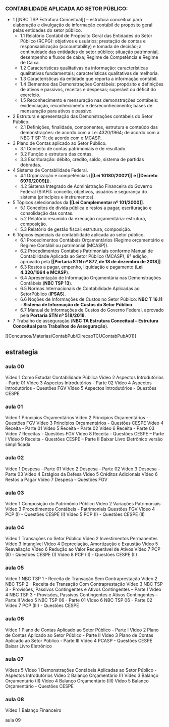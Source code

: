 ### CONTABILIDADE APLICADA AO SETOR PÚBLICO: 
- 1 [[NBC TSP Estrutura Conceitual]] – estrutura conceitual para elaboração e divulgação de informação contábil de propósito geral pelas entidades do setor público. 
	- 1.1 Relatório Contábil de Propósito Geral das Entidades do Setor Público (RCPG): objetivos e usuários; prestação de contas e responsabilização (accountability) e tomada de decisão; a continuidade das entidades do setor público; situação patrimonial, desempenho e fluxos de caixa; Regime de Competência e Regime de Caixa. 
	- 1.2 Características qualitativas da informação: características qualitativas fundamentais; características qualitativas de melhoria. 
	- 1.3 Características da entidade que reporta a informação contábil. 
	- 1.4 Elementos das Demonstrações Contábeis: propósito e definições de ativos e passivos, receitas e despesas; superávit ou déficit do exercício. 
	- 1.5 Reconhecimento e mensuração nas demonstrações contábeis: evidenciação, reconhecimento e desreconhecimento; bases de mensuração para ativos e passivo. 
- 2 Estrutura e apresentação das Demonstrações contábeis do Setor Público. 
	- 2.1 Definições, finalidade, componentes, estrutura e conteúdo das demonstrações: de acordo com a Lei 4320/1964; de acordo com a NBC T SP 11; de acordo com o MCASP. 
- 3 Plano de Contas aplicado ao Setor Público. 
	- 3.1 Conceito de contas patrimoniais e de resultado. 
	- 3.2 Função e estrutura das contas. 
	- 3.3 Escrituração: débito, crédito, saldo, sistema de partidas dobradas. 
- 4 Sistema de Contabilidade Federal. 
	- 4.1 Organização e competências (**[[Lei 10180/20021]] e [[Decreto 6976/2009]]**). 
	- 4.2 Sistema Integrado de Administração Financeira do Governo Federal (SIAFI): conceito, objetivos, usuários e segurança do sistema (princípios e instrumentos). 
- 5 Tópicos selecionados da **[[Lei Complementar nº 101/2000]]**. 
	- 5.1 Conceitos de dívida pública e restos a pagar, escrituração e consolidação das contas. 
	- 5.2 Relatório resumido da execução orçamentária: estrutura, composição. 
	- 5.3 Relatório de gestão fiscal: estrutura, composição. 
- 6 Tópicos especiais da contabilidade aplicada ao setor público. 
	- 6.1 Procedimentos Contábeis Orçamentários (Regime orçamentário e Regime Contábil ou patrimonial (MCASP)). 
	- 6.2 Procedimentos Contábeis Patrimoniais conforme Manual de Contabilidade Aplicada ao Setor Público (MCASP), 8ª edição, aprovado pela **[[Portaria STN nº 877, de 18 de dezembro de 2018]]**. 
	- 6.3 Restos a pagar, empenho, liquidação e pagamento (**Lei 4.320/1964 e MCASP**). 
	- 6.4 Apresentação de Informação Orçamentária nas Demonstrações Contábeis (**NBC TSP 13**). 
	- 6.5 Normas Internacionais de Contabilidade Aplicadas ao SetorPúblico (**IPSAS**). 
	- 6.6 Noções de Informações de Custos no Setor Público: **NBC T 16.11 - Sistema de Informação de Custos do Setor Público**. 
	- 6.7 Manual de Informações de Custos do Governo Federal, aprovado pela **Portaria STN nº 518/2018**. 
- 7 Trabalho de asseguração (**NBC TA Estrutura Conceitual – Estrutura Conceitual para Trabalhos de Asseguração**).


[[Concursos/Materias/ContabPub/DirecaoTCUContabPubA01]]

## estrategia

### aula 00

Vídeo 1
Como Estudar Contabilidade Pública
Vídeo 2
Aspectos Introdutórios - Parte 01
Vídeo 3
Aspectos Introdutórios - Parte 02
Vídeo 4
Aspectos Introdutórios - Questões FGV
Vídeo 5
Aspectos Introdutórios - Questões CESPE


### aula 01

Vídeo 1
Princípios Orçamentários
Vídeo 2
Princípios Orçamentários - Questões FGV
Vídeo 3
Princípios Orçamentários - Questões CESPE
Vídeo 4
Receita - Parte 01
Vídeo 5
Receita - Parte 02
Vídeo 6
Receita - Parte 03
Vídeo 7
Receitas - Questões FGV
Vídeo 8
Receita - Questões CESPE – Parte I
Vídeo 9
Receita - Questões CESPE – Parte II
Baixar Livro Eletrônico
versão simplificada

### aula 02

Vídeo 1
Despesa - Parte 01
Vídeo 2
Despesa - Parte 02
Vídeo 3
Despesa - Parte 03
Vídeo 4
Estágios da Defesa
Vídeo 5
Créditos Adicionais
Vídeo 6
Restos a Pagar
Vídeo 7
Despesa - Questões FGV

### aula 03

Vídeo 1
Composição do Patrimônio Público
Vídeo 2
Variações Patrimoniais
Vídeo 3
Procedimentos Contábeis - Patrimoniais Questões FGV
Vídeo 4
PCP (I) - Questões CESPE (I)
Vídeo 5
PCP (I) - Questões CESPE (II)


### aula 04

Vídeo 1
Transações no Setor Público
Vídeo 2
Investimentos Permanentes
Vídeo 3
Intangível
Vídeo 4
Depreciação, Amortização e Exaustão
Vídeo 5
Reavaliação
Vídeo 6
Redução ao Valor Recuperável de Ativos
Vídeo 7
PCP (II) - Questões CESPE (I)
Vídeo 8
PCP (II) - Questões CESPE (II)

### aula 05

Vídeo 1
NBC TSP 1 - Receita de Transação Sem Contraprestação
Vídeo 2
NBC TSP 2 - Receita de Transação Com Contraprestação
Vídeo 3
NBC TSP 3 - Provisões, Passivos Contingentes e Ativos Contingentes – Parte I
Vídeo 4
NBC TSP 3 - Provisões, Passivos Contingentes e Ativos Contingentes – Parte II
Vídeo 5
NBC TSP 06 - Parte 01
Vídeo 6
NBC TSP 06 - Parte 02
Vídeo 7
PCP (III) - Questões CESPE

### aula 06

Vídeo 1
Plano de Contas Aplicado ao Setor Público - Parte I
Vídeo 2
Plano de Contas Aplicado ao Setor Público - Parte II
Vídeo 3
Plano de Contas Aplicado ao Setor Público - Parte III
Vídeo 4
PCASP - Questões CESPE
Baixar Livro Eletrônico

### aula 07

Vídeos
5
Vídeo 1
Demonstrações Contábeis Aplicadas ao Setor Público - Aspectos Introdutórios
Vídeo 2
Balanço Orçamentário (I)
Vídeo 3
Balanço Orçamentário (II)
Vídeo 4
Balanço Orçamentário (III)
Vídeo 5
Balanço Orçamentário - Questões CESPE

### aula 08
Vídeo 1
Balanço Financeiro

aula 09